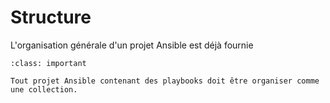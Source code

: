 # Structure

L'organisation générale d'un projet Ansible est déjà fournie

```{admonition} Perle de sagesse
:class: important

Tout projet Ansible contenant des playbooks doit être organiser comme une collection.
```

